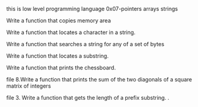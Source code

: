 this is low level programming  language 0x07-pointers arrays strings

Write a function that copies memory area

Write a function that locates a character in a string.

Write a function that searches a string for any of a set of bytes

Write a function that locates a substring.

Write a function that prints the chessboard.

file 8.Write a function that prints the sum of the two diagonals of a square matrix of integers

file 3. Write a function that gets the length of a prefix substring.
.
